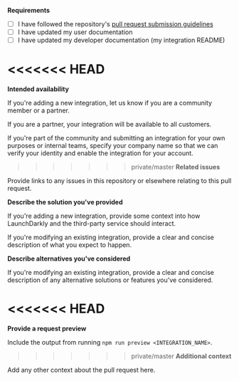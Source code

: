 **Requirements**

- [ ] I have followed the repository's [pull request submission guidelines](../blob/master/README.md#submitting-pull-requests)
- [ ] I have updated my user documentation
- [ ] I have updated my developer documentation (my integration README)

<<<<<<< HEAD
=======
**Intended availability**

If you're adding a new integration, let us know if you are a community member or a partner.

If you are a partner, your integration will be available to all customers.

If you're part of the community and submitting an integration for your own purposes or internal teams, specify your company name so that we can verify your identity and enable the integration for your account.

>>>>>>> private/master
**Related issues**

Provide links to any issues in this repository or elsewhere relating to this pull request.

**Describe the solution you've provided**

If you're adding a new integration, provide some context into how LaunchDarkly and the third-party service should interact.

If you're modifying an existing integration, provide a clear and concise description of what you expect to happen.

**Describe alternatives you've considered**

If you're modifying an existing integration, provide a clear and concise description of any alternative solutions or features you've considered.

<<<<<<< HEAD
=======
**Provide a request preview**

Include the output from running `npm run preview <INTEGRATION_NAME>`.

>>>>>>> private/master
**Additional context**

Add any other context about the pull request here.
